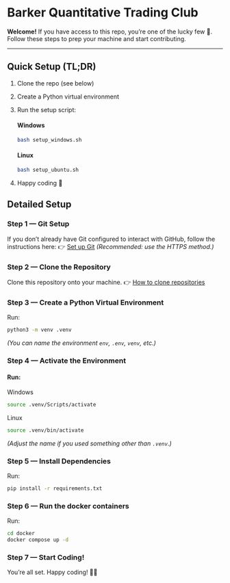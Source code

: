 # Barker Quantitative Trading Club

**Welcome!**
If you have access to this repo, you’re one of the lucky few 🚀.
Follow these steps to prep your machine and start contributing.

---

## Quick Setup (TL;DR)

1. Clone the repo (see below)
2. Create a Python virtual environment
3. Run the setup script: <br>
   #### Windows
   ```bash
   bash setup_windows.sh
   ```

   #### Linux
   ```bash
   bash setup_ubuntu.sh
   ```
4. Happy coding 🎉


## Detailed Setup

### Step 1 — Git Setup

If you don’t already have Git configured to interact with GitHub, follow the instructions here:
👉 [Set up Git](https://docs.github.com/en/get-started/git-basics/set-up-git)
*(Recommended: use the HTTPS method.)*

### Step 2 — Clone the Repository

Clone this repository onto your machine.
👉 [How to clone repositories](https://docs.github.com/en/repositories/creating-and-managing-repositories/cloning-a-repository)

### Step 3 — Create a Python Virtual Environment

Run:

```bash
python3 -m venv .venv
```

*(You can name the environment `env`, `.env`, `venv`, etc.)*

### Step 4 — Activate the Environment

#### Run:

Windows
```bash
source .venv/Scripts/activate
```

Linux
```bash
source .venv/bin/activate
```

*(Adjust the name if you used something other than `.venv`.)*

### Step 5 — Install Dependencies

Run:

```bash
pip install -r requirements.txt
```

### Step 6 — Run the docker containers

Run:
```bash
cd docker
docker compose up -d
```

### Step 7 — Start Coding!

You’re all set. Happy coding! 🚀🚀
